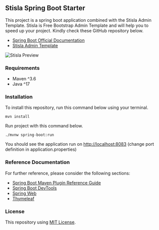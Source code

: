 ## Stisla Spring Boot Starter

This project is a spring boot application combined with the Stisla Admin Template. Stisla is Free Bootstrap Admin Template and will help you to speed up your project. Kindly check these GitHub repository below.

* [Spring Boot Official Documentation](https://spring.io/projects/spring-boot)
* [Stisla Admin Template](https://github.com/stisla/stisla)

![Stisla Preview](https://i.ibb.co/6tdmcX0/2018-11-11-15-35-getstisla-com.png)

### Requirements
* Maven ^3.6
* Java ^17

### Installation
To install this repository, run this command below using your terminal.
```
mvn install
```
Run project with this command below.
```
./mvnw spring-boot:run
```

You should see the application run on [http://localhost:8083](http://localhost:8083) (change port definition in application.properties)

### Reference Documentation

For further reference, please consider the following sections:

* [Spring Boot Maven Plugin Reference Guide](https://docs.spring.io/spring-boot/docs/3.0.0/maven-plugin/reference/html/)
* [Spring Boot DevTools](https://docs.spring.io/spring-boot/docs/3.0.0/reference/htmlsingle/#using.devtools)
* [Spring Web](https://docs.spring.io/spring-boot/docs/3.0.0/reference/htmlsingle/#web)
* [Thymeleaf](https://docs.spring.io/spring-boot/docs/3.0.0/reference/htmlsingle/#web.servlet.spring-mvc.template-engines)

### License
This repository using [MIT License](https://github.com/jemsnaban/stisla-springboot-starter/blob/main/LICENSE).